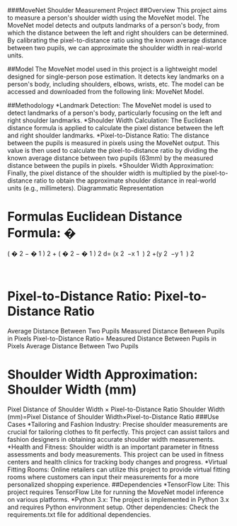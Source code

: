 ###MoveNet Shoulder Measurement Project
##Overview
This project aims to measure a person's shoulder width using the MoveNet model. The MoveNet model detects and outputs landmarks of a person's body, from which the distance between the left and right shoulders can be determined. By calibrating the pixel-to-distance ratio using the known average distance between two pupils, we can approximate the shoulder width in real-world units.

##Model
The MoveNet model used in this project is a lightweight model designed for single-person pose estimation. It detects key landmarks on a person's body, including shoulders, elbows, wrists, etc. The model can be accessed and downloaded from the following link: MoveNet Model.

##Methodology
*Landmark Detection: The MoveNet model is used to detect landmarks of a person's body, particularly focusing on the left and right shoulder landmarks.
*Shoulder Width Calculation: The Euclidean distance formula is applied to calculate the pixel distance between the left and right shoulder landmarks.
*Pixel-to-Distance Ratio: The distance between the pupils is measured in pixels using the MoveNet output. This value is then used to calculate the pixel-to-distance ratio by dividing the known average distance between two pupils (63mm) by the measured distance between the pupils in pixels.
*Shoulder Width Approximation: Finally, the pixel distance of the shoulder width is multiplied by the pixel-to-distance ratio to obtain the approximate shoulder distance in real-world units (e.g., millimeters).
Diagrammatic Representation

Formulas
Euclidean Distance Formula: 
�
=
(
�
2
−
�
1
)
2
+
(
�
2
−
�
1
)
2
d= 
(x 
2
​
 −x 
1
​
 ) 
2
 +(y 
2
​
 −y 
1
​
 ) 
2
 
​
 
Pixel-to-Distance Ratio: 
Pixel-to-Distance Ratio
=
Average Distance Between Two Pupils
Measured Distance Between Pupils in Pixels
Pixel-to-Distance Ratio= 
Measured Distance Between Pupils in Pixels
Average Distance Between Two Pupils
​
 
Shoulder Width Approximation: 
Shoulder Width (mm)
=
Pixel Distance of Shoulder Width
×
Pixel-to-Distance Ratio
Shoulder Width (mm)=Pixel Distance of Shoulder Width×Pixel-to-Distance Ratio
###Use Cases
*Tailoring and Fashion Industry: Precise shoulder measurements are crucial for tailoring clothes to fit perfectly. This project can assist tailors and fashion designers in obtaining accurate shoulder width measurements.
*Health and Fitness: Shoulder width is an important parameter in fitness assessments and body measurements. This project can be used in fitness centers and health clinics for tracking body changes and progress.
*Virtual Fitting Rooms: Online retailers can utilize this project to provide virtual fitting rooms where customers can input their measurements for a more personalized shopping experience.
##Dependencies
*TensorFlow Lite: This project requires TensorFlow Lite for running the MoveNet model inference on various platforms.
*Python 3.x: The project is implemented in Python 3.x and requires Python environment setup.
Other dependencies: Check the requirements.txt file for additional dependencies.
